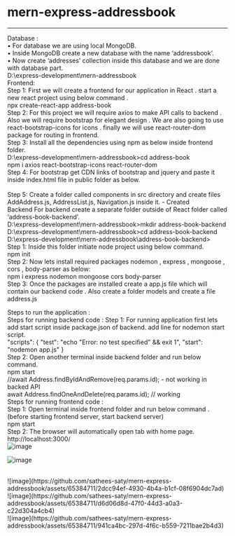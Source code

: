 # mern-express-addressbook

<html>
<hr>
Database :
</hr>
<br>
•	For database we are using local MongoDB.
<br>
•	Inside MongoDB create a new database with the name ‘addressbook’.
<br>
•	Now create ‘addresses’ collection inside this database and we are done with database part.
<br>
D:\express-development\mern-addressbook


<br>
Frontend:
<br>
Step 1: First we will create a frontend for our application in React . start a new react project using below command .
<br>
npx create-react-app address-book
<br>
Step 2: For this project we will require axios to make API calls to backend . Also we will require bootstrap for elegant design . We are also going to use react-bootstrap-icons for icons . finally we will use react-router-dom package for routing in frontend.
<br>
Step 3: Install all the dependencies using npm as below inside frontend folder.
<br>
D:\express-development\mern-addressbook>cd address-book
<br>
npm i axios react-bootstrap-icons react-router-dom
<br>
Step 4: For bootstrap get CDN links of bootstrap and jquery and paste it inside index.html file in public folder as below.
<br>
<link href=”https://cdn.jsdelivr.net/npm/bootstrap@5.0.2/dist/css/bootstrap.min.css” rel=”stylesheet” integrity=”sha384-EVSTQN3/azprG1Anm3QDgpJLIm9Nao0Yz1ztcQTwFspd3yD65VohhpuuCOmLASjC” crossorigin=”anonymous”>
<script src=”https://cdn.jsdelivr.net/npm/bootstrap@5.0.2/dist/js/bootstrap.bundle.min.js” integrity=”sha384-MrcW6ZMFYlzcLA8Nl+NtUVF0sA7MsXsP1UyJoMp4YLEuNSfAP+JcXn/tWtIaxVXM” crossorigin=”anonymous”></script>
<script src=”https://code.jquery.com/jquery-3.7.1.min.js” integrity=”sha256-/JqT3SQfawRcv/BIHPThkBvs0OEvtFFmqPF/lYI/Cxo=” crossorigin=”anonymous”></script>
<br>
Step 5: Create a folder called components in src directory and create files AddAddress.js, AddressList.js, Navigation.js inside it. - Created
<br>
Backend
For backend create a separate folder outside of React folder called ‘address-book-backend’.
<br>
D:\express-development\mern-addressbook>mkdir address-book-backend
<br>
D:\express-development\mern-addressbook>cd address-book-backend
<br>
D:\express-development\mern-addressbook\address-book-backend>
<br>
Step 1: Inside this folder initiate node project using below command.
<br>
npm init
<br>
Step 2: Now lets install required packages nodemon , express , mongoose , cors , body-parser as below:
<br>
npm i express nodemon mongoose cors body-parser
<br>
Step 3: Once the packages are installed create a app.js file which will contain our backend code . Also create a folder models and create a file address.js
<br>

Steps to run the application :
<br>
Steps for running backend code :
Step 1: For running application first lets add start script inside package.json of backend. add line for nodemon start script.
<br>
"scripts": {
    "test": "echo \"Error: no test specified\" && exit 1",
    "start": "nodemon app.js"
}
<br>
Step 2: Open another terminal inside backend folder and run below command. 
<br>
npm start
<br>
//await Address.findByIdAndRemove(req.params.id); - not working in backed API
<br>
await Address.findOneAndDelete(req.params.id); // working 
<br>
Steps for running frontend code :
<br>
Step 1: Open terminal inside frontend folder and run below command . (before starting frontend server, start backend server)
<br>
npm start 
<br>
Step 2: The browser will automatically open tab with home page. http://localhost:3000/
<br>
![image](https://github.com/sathees-saty/mern-express-addressbook/assets/65384711/e3fa61f1-987c-4415-ac43-e3eff48eecb2)
<br>

![image](https://github.com/sathees-saty/mern-express-addressbook/assets/65384711/8b858294-3044-4c20-acb6-4f7f4303fc4b)

<br>
![image](https://github.com/sathees-saty/mern-express-addressbook/assets/65384711/2dcc94ef-4930-4b4a-b1cf-08f6904dc7ad)

<br>
![image](https://github.com/sathees-saty/mern-express-addressbook/assets/65384711/d6d06d8d-47f0-44d3-a0a3-c22d304a4cb4)

<br>
![image](https://github.com/sathees-saty/mern-express-addressbook/assets/65384711/941ca4bc-297d-4f6c-b559-7211bae2b4d3)


</html>
